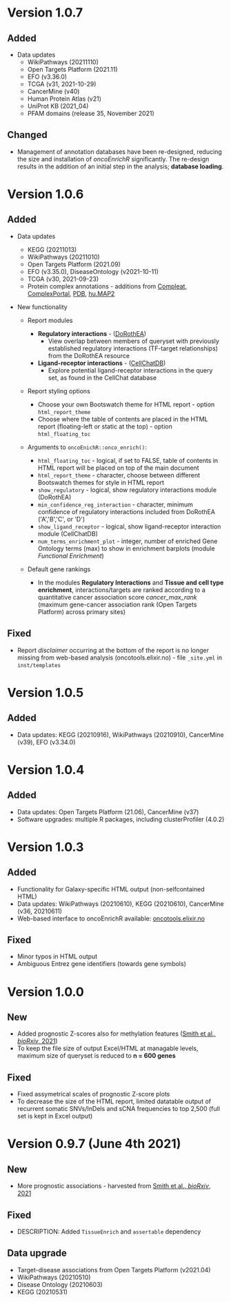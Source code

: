 
# Version 1.0.7

## Added

* Data updates
  * WikiPathways (20211110)
  * Open Targets Platform (2021.11)
  * EFO (v3.36.0)
  * TCGA (v31, 2021-10-29)
  * CancerMine (v40)
  * Human Protein Atlas (v21)
  * UniProt KB (2021_04)
  * PFAM domains (release 35, November 2021)
  
## Changed

- Management of annotation databases have been re-designed, reducing the size 
and installation of *oncoEnrichR* significantly. The re-design results in
the addition of an initial step in the analysis; **database loading**.


# Version 1.0.6

## Added

* Data updates 
  * KEGG (20211013)
  * WikiPathways (20211010)
  * Open Targets Platform (2021.09)
  * EFO (v3.35.0), DiseaseOntology (v2021-10-11)
  * TCGA (v30, 2021-09-23)
  * Protein complex annotations - additions from [Compleat](https://fgr.hms.harvard.edu/compleat), [ComplexPortal](https://www.ebi.ac.uk/complexportal/home), [PDB](https://www.rcsb.org/), [hu.MAP2](http://humap2.proteincomplexes.org/)

* New functionality
  * Report modules
     * **Regulatory interactions** - ([DoRothEA](https://saezlab.github.io/dorothea/))
        * View overlap between members of queryset with previously established regulatory interactions (TF-target relationships) from the DoRothEA resource
     * **Ligand-receptor interactions** -  ([CellChatDB](http://www.cellchat.org/))
        * Explore potential ligand-receptor interactions in the query set, as found in the CellChat database

  * Report styling options
     * Choose your own Bootswatch theme for HTML report - option `html_report_theme`
     * Choose where the table of contents are placed in the HTML report (floating-left or static at the top) - option `html_floating_toc`

  * Arguments to `oncoEnichR::onco_enrich()`:
     * `html_floating_toc` - logical, if set to FALSE, table of contents in HTML report will be placed on top of the main document
     * `html_report_theme` - character, choose between different Bootswatch themes for style in HTML report
     * `show_regulatory` - logical, show regulatory interactions module (DoRothEA)
     * `min_confidence_reg_interaction` - character, minimum confidence of regulatory interactions included from DoRothEA ('A','B','C', or 'D')
     * `show_ligand_receptor` - logical, show ligand-receptor interaction module (CellChatDB)
     * `num_terms_enrichment_plot` - integer, number of enriched Gene Ontology terms (max) to show in enrichment barplots (module *Functional Enrichment*)

  * Default gene rankings
     * In the modules **Regulatory Interactions** and **Tissue and cell type enrichment**, interactions/targets are ranked according to a quantitative cancer association score *cancer_max_rank* (maximum gene-cancer association rank (Open Targets Platform) across primary sites)

## Fixed
  * Report *disclaimer* occurring at the bottom of the report is no longer missing from web-based analysis (oncotools.elixir.no) - file `_site.yml` in `inst/templates`

# Version 1.0.5

## Added

* Data updates: KEGG (20210916), WikiPathways (20210910), CancerMine (v39),
EFO (v3.34.0)

# Version 1.0.4

## Added

* Data updates: Open Targets Platform (21.06), CancerMine (v37)
* Software upgrades: multiple R packages, including clusterProfiler (4.0.2)

# Version 1.0.3

## Added

* Functionality for Galaxy-specific HTML output (non-selfcontained HTML)
* Data updates: WikiPathways (20210610), KEGG (20210610), CancerMine (v36, 20210611)
* Web-based interface to oncoEnrichR available: [oncotools.elixir.no](https://oncotools.elixir.no)

## Fixed

* Minor typos in HTML output
* Ambiguous Entrez gene identifiers (towards gene symbols)

# Version 1.0.0

## New

* Added prognostic Z-scores also for methylation features ([Smith et al., _bioRxiv_, 2021](https://www.biorxiv.org/content/10.1101/2021.06.01.446243v1))
* To keep the file size of output Excel/HTML at managable levels, maximum size of queryset is reduced to **n = 600 genes**

## Fixed

* Fixed assymetrical scales of prognostic Z-score plots
* To decrease the size of the HTML report, limited datatable output of recurrent somatic SNVs/InDels and sCNA frequencies to top 2,500 (full set is kept in Excel output)

# Version 0.9.7 (June 4th 2021) 

## New

* More prognostic associations - harvested from [Smith et al., _bioRxiv_, 2021](https://www.biorxiv.org/content/10.1101/2021.06.01.446243v1)

## Fixed

* DESCRIPTION: Added `TissueEnrich` and `assertable` dependency

## Data upgrade

* Target-disease associations from Open Targets Platform (v2021.04)
* WikiPathways (20210510)
* Disease Ontology (20210603)
* KEGG (20210531)

